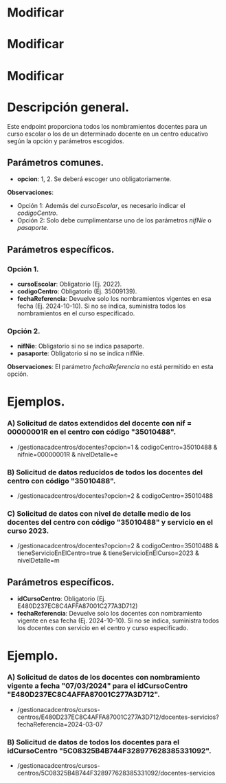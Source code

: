 # Modificar 
# Modificar 
# Modificar 

# Descripción general.

Este endpoint proporciona todos los nombramientos docentes para un curso escolar o los de un determinado docente en un centro educativo según la opción y parámetros escogidos.

## Parámetros comunes.
* **opcion**: 1, 2. Se deberá escoger uno obligatoriamente.

**Observaciones**:
* Opción 1: Además del *cursoEscolar*, es necesario indicar el *codigoCentro*.
* Opción 2: Solo debe cumplimentarse uno de los parámetros *nifNie* o *pasaporte*.

## Parámetros específicos.

### Opción 1.

* **cursoEscolar**: Obligatorio (Ej. 2022).
* **codigoCentro**: Obligatorio (Ej. 35009139).
* **fechaReferencia**: Devuelve solo los nombramientos vigentes en esa fecha (Ej. 2024-10-10). Si no se indica, suministra todos los nombramientos en el curso especificado.

### Opción 2.
* **nifNie**: Obligatorio si no se indica pasaporte.
* **pasaporte**: Obligatorio si no se indica nifNie.

**Observaciones**: El parámetro *fechaReferencia* no está permitido en esta opción.

# Ejemplos.
### A) Solicitud de datos extendidos del docente con nif = 00000001R en el centro con código "35010488".
* /gestionacadcentros/docentes?opcion=1 & codigoCentro=35010488 & nifnie=00000001R & nivelDetalle=e

### B) Solicitud de datos reducidos de todos los docentes del centro con código "35010488".
* /gestionacadcentros/docentes?opcion=2 & codigoCentro=35010488

### C) Solicitud de datos con nivel de detalle medio de los docentes del centro con código "35010488" y servicio en el curso 2023. 
* /gestionacadcentros/docentes?opcion=2 & codigoCentro=35010488 & tieneServicioEnElCentro=true & tieneServicioEnElCurso=2023 & nivelDetalle=m







## Parámetros específicos.

* **idCursoCentro**: Obligatorio (Ej. E480D237EC8C4AFFA87001C277A3D712)
* **fechaReferencia**: Devuelve solo los docentes con nombramiento vigente en esa fecha (Ej. 2024-10-10). Si no se indica, suministra todos los docentes con servicio en el centro y curso especificado.

# Ejemplo.
### A) Solicitud de datos de los docentes con nombramiento vigente a fecha "07/03/2024" para el idCursoCentro "E480D237EC8C4AFFA87001C277A3D712".
* /gestionacadcentros/cursos-centros/E480D237EC8C4AFFA87001C277A3D712/docentes-servicios?fechaReferencia=2024-03-07

### B) Solicitud de datos de todos los docentes para el idCursoCentro "5C08325B4B744F328977628385331092".
* /gestionacadcentros/cursos-centros/5C08325B4B744F328977628385331092/docentes-servicios
